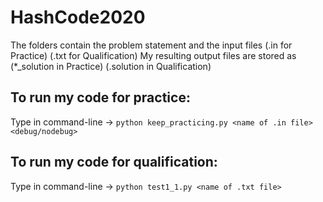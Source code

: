 # HashCode2020

The folders contain the problem statement and the input files (.in for Practice) (.txt for Qualification)
My resulting output files are stored as (*_solution in Practice) (<name>.solution in Qualification)
  
 ## To run my code for practice:
  Type in command-line ->
  ```python keep_practicing.py <name of .in file> <debug/nodebug>```
  
 ## To run my code for qualification:
 Type in command-line ->
 ```python test1_1.py <name of .txt file>```
  
